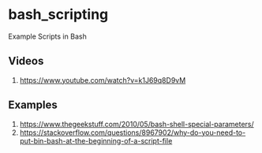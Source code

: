 # bash_scripting
Example Scripts in Bash

## Videos ##
1. https://www.youtube.com/watch?v=k1J69q8D9vM

## Examples ##
1. https://www.thegeekstuff.com/2010/05/bash-shell-special-parameters/
2. https://stackoverflow.com/questions/8967902/why-do-you-need-to-put-bin-bash-at-the-beginning-of-a-script-file

